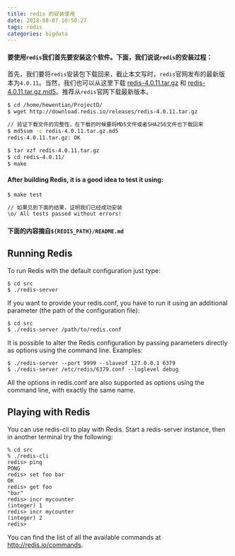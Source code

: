```yaml
---
title: redis 的安装使用
date: 2018-08-07 10:50:27
tags: redis
categories: bigdata
---
```


#### 要使用`redis`我们首先要安装这个软件。下面，我们说说`redis`的安装过程：

首先，我们要将`redis`安装包下载回来，截止本文写时，`redis`官网发布的最新版本为`4.0.11`。当然，我们也可以从这里下载 [redis-4.0.11.tar.gz](/download/redis-4.0.11.tar.gz) 和 [redis-4.0.11.tar.gz.md5](/download/redis-4.0.11.tar.gz.md5)。推荐从`redis`官网下载最新版本。

``` bash
$ cd /home/hewentian/ProjectD/
$ wget http://download.redis.io/releases/redis-4.0.11.tar.gz

// 验证下载文件的完整性，在下载的时候要将MD5文件或者SHA256文件也下载回来
$ md5sum -c redis-4.0.11.tar.gz.md5 
redis-4.0.11.tar.gz: OK

$ tar xzf redis-4.0.11.tar.gz
$ cd redis-4.0.11/
$ make
```

#### After building Redis, it is a good idea to test it using:
``` bash
$ make test

// 如果见到下面的结果，证明我们已经成功安装
\o/ All tests passed without errors!
```

#### 下面的内容摘自`${REDIS_PATH}/README.md`

Running Redis
-------------

To run Redis with the default configuration just type:

    $ cd src
    $ ./redis-server

If you want to provide your redis.conf, you have to run it using an additional
parameter (the path of the configuration file):

    $ cd src
    $ ./redis-server /path/to/redis.conf

It is possible to alter the Redis configuration by passing parameters directly
as options using the command line. Examples:

    $ ./redis-server --port 9999 --slaveof 127.0.0.1 6379
    $ ./redis-server /etc/redis/6379.conf --loglevel debug

All the options in redis.conf are also supported as options using the command
line, with exactly the same name.


Playing with Redis
------------------

You can use redis-cli to play with Redis. Start a redis-server instance,
then in another terminal try the following:

    % cd src
    % ./redis-cli
    redis> ping
    PONG
    redis> set foo bar
    OK
    redis> get foo
    "bar"
    redis> incr mycounter
    (integer) 1
    redis> incr mycounter
    (integer) 2
    redis>

You can find the list of all the available commands at http://redis.io/commands.
